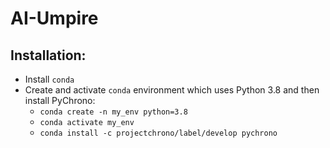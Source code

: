 # AI-Umpire

## Installation:
* Install `conda`
* Create and activate `conda` environment which uses Python 3.8 and then install PyChrono:
  * `conda create -n my_env python=3.8`
  * `conda activate my_env`
  * `conda install -c projectchrono/label/develop pychrono`